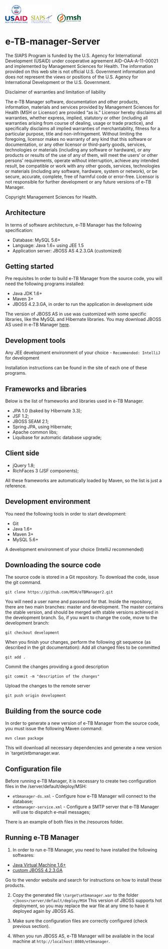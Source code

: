 ﻿<img src="Logos/SIAPS_Name%2BUSAID.Horz.png" width="150"> &nbsp;&nbsp; <img src="Logos/MSH_4c.png" width="75">

# e-TB-manager-Server

The SIAPS Program is funded by the U.S. Agency for International Development (USAID) under cooperative agreement AID-OAA-A-11-00021 and implemented by Management Sciences for Health. The information provided on this web site is not official U.S. Government information and does not represent the views or positions of the U.S. Agency for International Development or the U.S. Government. 

Disclaimer of warranties and limitation of liability

The e-TB Manager software, documentation and other products, information, materials and services provided by Management Sciences for Health (MSH or Licensor) are provided “as is.” Licensor hereby disclaims all warranties, whether express, implied, statutory or other (including all warranties arising from course of dealing, usage or trade practice), and specifically disclaims all implied warranties of merchantability, fitness for a particular purpose, title and non-infringement. Without limiting the foregoing, licensor makes no warranty of any kind that this software or documentation, or any other licensor or third-party goods, services, technologies or materials (including any software or hardware), or any products or results of the use of any of them, will meet the users’ or other persons' requirements, operate without interruption, achieve any intended result, be compatible or work with any other goods, services, technologies or materials (including any software, hardware, system or network), or be secure, accurate, complete, free of harmful code or error-free. Licensor is not responsible for further development or any future versions of e-TB Manager.

Copyright Management Sciences for Health.

## Architecture
In terms of software architecture, e-TB Manager has the following specification:
* Database: MySQL 5.6+
* Language: Java 1.6+ using JEE 1.5
* Application server: JBOSS AS 4.2.3.GA (customized)

## Getting started
Pre requisites
In order to build e-TB Manager from the source code, you will need the following programs installed:

* Java JDK 1.6+
* Maven 3+
* JBOSS 4.2.3.GA, in order to run the application in development side

The version of JBOSS AS in use was customized with some specific libraries, like the MySQL and Hibernate libraries. You may download JBOSS AS used in e-TB Manager [here](http://www.etbmanager.org/download/package/jboss-4.2.3.ga.zip).

## Development tools
Any JEE development environment of your choice - `Recommended: IntelliJ` for development

Installation instructions can be found in the site of each one of these programs.

## Frameworks and libraries
Below is the list of frameworks and libraries used in e-TB Manager.
* JPA 1.0 (baked by Hibernate 3.3);
* JSF 1.2;
* JBOSS SEAM 2.1;
* Spring JPA, using Hibernate;
* Apache common libs;
* Liquibase for automatic database upgrade;

## Client side
* jQuery 1.8;
* RichFaces 3 (JSF components);

All these frameworks are automatically loaded by Maven, so the list is just a reference.

## Development environment
You need the following tools in order to start development:
* Git
* Java 1.6+
* Maven 3+
* MySQL 5.6+

A development environment of your choice (IntelliJ recommended)

## Downloading the source code
The source code is stored in a Git repository.
To download the code, issue the git command.

	git clone https://github.com/MSH/eTBManager2.git

You will need a user name and password for that.
Inside the repository, there are two main branches: master and development. The master contains the stable version, and should be merged with stable versions achieved in the development branch. So, if you want to change the code, move to the development branch:

	git checkout development

When you finish your changes, perform the following git sequence (as described in the git documentation):
Add all changed files to be committed

	git add .

Commit the changes providing a good description

	git commit -m "description of the changes"

Upload the changes to the remote server

	git push origin development

## Building from the source code
In order to generate a new version of e-TB Manager from the source code, you must issue the following Maven command:

	mvn clean package

This will download all necessary dependencies and generate a new version in `target/etbmanager.war.

## Configuration file
Before running e-TB Manager, it is necessary to create two configuration files in the <jboss>/server/default/deploy/MSH:

* `etbmanager-ds.xml` - Configure how e-TB Manager will connect to the database;
* `etbmanager-service.xml` - Configure a SMTP server that e-TB Manager will use to dispatch e-mail messages;

There is an example of both files in the /resources folder.

## Running e-TB Manager

1. In order to run e-TB Manager, you need to have installed the following softwares:

* [Java Virtual Machine 1.6+](http://www.oracle.com/technetwork/java/javase/downloads/index.html)
* [custom JBOSS 4.2.3.GA](www.etbmanager.org/download/package/jboss-4.2.3.GA.zip) 
 
Go to the vendor website and search for instructions on how to install these products.

2. Copy the generated file `\target\etbmanager.war` to the folder
`<jboos>/server/default/deploy/MSH`
This version of JBOSS supports hot deployment, so you may replace the war file at any time to have it deployed again by JBOSS AS.

3. Make sure the configuration files are correctly configured (check previous section).

4. When you run JBOSS AS, e-TB Manager will be available in the local machine at `http://localhost:8080/etbmanager`.
